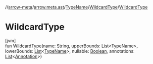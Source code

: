 //[arrow-meta](../../../../index.md)/[arrow.meta.ast](../../index.md)/[TypeName](../index.md)/[WildcardType](index.md)/[WildcardType](-wildcard-type.md)

# WildcardType

[jvm]\
fun [WildcardType](-wildcard-type.md)(name: [String](https://kotlinlang.org/api/latest/jvm/stdlib/kotlin/-string/index.html), upperBounds: [List](https://kotlinlang.org/api/latest/jvm/stdlib/kotlin.collections/-list/index.html)&lt;[TypeName](../index.md)&gt;, lowerBounds: [List](https://kotlinlang.org/api/latest/jvm/stdlib/kotlin.collections/-list/index.html)&lt;[TypeName](../index.md)&gt;, nullable: [Boolean](https://kotlinlang.org/api/latest/jvm/stdlib/kotlin/-boolean/index.html), annotations: [List](https://kotlinlang.org/api/latest/jvm/stdlib/kotlin.collections/-list/index.html)&lt;[Annotation](../../-annotation/index.md)&gt;)
